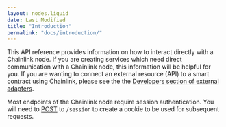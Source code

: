```yaml
---
layout: nodes.liquid
date: Last Modified
title: "Introduction"
permalink: "docs/introduction/"
---
```

This API reference provides information on how to interact directly with a Chainlink node. If you are creating services which need direct communication with a Chainlink node, this information will be helpful for you. If you are wanting to connect an external resource (API) to a smart contract using Chainlink, please see the the [Developers section of external adapters](../developers/).

Most endpoints of the Chainlink node require session authentication. You will need to [POST](ref:sessions) to `/session` to create a cookie to be used for subsequent requests.